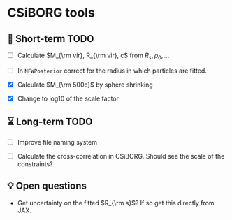 # CSiBORG tools

## :scroll: Short-term TODO
- [ ] Calculate $M_{\rm vir}, R_{\rm vir}, c$ from $R_s, \rho_0, \ldots$
- [ ] In `NFWPosterior` correct for the radius in which particles are fitted.
- [x] Calculate $M_{\rm 500c}$ by sphere shrinking
- [x] Change to log10 of the scale factor


## :hourglass: Long-term TODO
- [ ] Improve file naming system
- [ ] Calculate the cross-correlation in CSiBORG. Should see the scale of the constraints?


## :bulb: Open questions
- Get uncertainty on the fitted $R_{\rm s}$? If so get this directly from JAX.